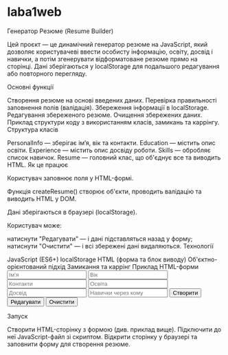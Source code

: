 # laba1web 

Генератор Резюме (Resume Builder)

Цей проєкт — це динамічний генератор резюме на JavaScript, який дозволяє користувачеві ввести особисту інформацію, освіту, досвід і навички, а потім згенерувати відформатоване резюме прямо на сторінці. Дані зберігаються у localStorage для подальшого редагування або повторного перегляду.

Основні функції

Створення резюме на основі введених даних.
Перевірка правильності заповнення полів (валідація).
Збереження інформації в localStorage.
Редагування збереженого резюме.
Очищення збережених даних.
Приклад структури коду з використанням класів, замикань та каррінгу.
Структура класів

PersonalInfo — зберігає ім’я, вік та контакти.
Education — містить опис освіти.
Experience — містить опис досвіду роботи.
Skills — обробляє список навичок.
Resume — головний клас, що об'єднує все та виводить HTML.
Як це працює

Користувач заповнює поля у HTML-формі.

Функція createResume() створює об'єкти, проводить валідацію та виводить HTML у DOM.

Дані зберігаються в браузері (localStorage).

Користувач може:

натиснути "Редагувати" — і дані підставляться назад у форму;
натиснути "Очистити" — і всі збережені дані видаляються.
Технології

JavaScript (ES6+)
localStorage
HTML (форма та блок виводу)
Об'єктно-орієнтований підхід
Замикання та каррінг
Приклад HTML-форми
<input id="name" placeholder="Ім’я">
<input id="age" placeholder="Вік">
<input id="contacts" placeholder="Контакти">
<input id="education" placeholder="Освіта">
<input id="experience" placeholder="Досвід">
<input id="skills" placeholder="Навички через кому">
<button onclick="createResume()">Створити</button>
<button onclick="editResume()">Редагувати</button>
<button onclick="clearStorage()">Очистити</button>
<div id="resumeDisplay"></div>
Запуск

Створити HTML-сторінку з формою (див. приклад вище).
Підключити до неї JavaScript-файл зі скриптом.
Відкрити сторінку у браузері та заповнити форму для створення резюме.
